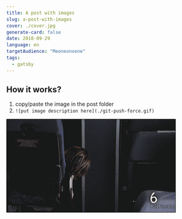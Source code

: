 ```yaml
---
title: A post with images
slug: a-post-with-images
cover: ./cover.jpg
generate-card: false
date: 2018-09-29
language: en
targetAudience: "Meoneonoene"
tags:
  - gatsby
---
```


## How it works?
  
1. copy/paste the image in the post folder
2. `![put image description here](./git-push-force.gif)`

![a funny gif](./git-push-force.gif)

